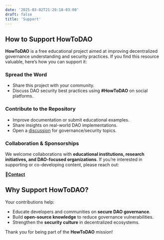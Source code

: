 ```yaml
---
date: '2025-03-02T21:20:18-03:00'
draft: false
title: 'Support'
---
```


## How to Support HowToDAO
**HowToDAO** is a free educational project aimed at improving decentralized governance understanding and security practices. If you find this resource valuable, here’s how you can support it:  

### Spread the Word
- Share this project with your community.  
- Discuss DAO security best practices using **#HowToDAO** on social platforms.  

### Contribute to the Repository
- Improve documentation or submit educational examples.  
- Share insights on real-world DAO implementations.  
- Open a [discussion](https://github.com/lokapal-xyz/howtodao/discussions) for governance/security topics.  

### Collaboration & Sponsorships
We welcome collaborations with **educational institutions, research initiatives, and DAO-focused organizations**. If you’re interested in supporting or co-developing content, please reach out:

🔹[**Contact**](/education/contact)  

## Why Support HowToDAO?
Your contributions help:  
- Educate developers and communities on **secure DAO governance**.  
- Build **open-source knowledge** to reduce governance vulnerabilities.  
- Strengthen the **security culture** in decentralized ecosystems.  

Thank you for being part of the **HowToDAO** mission!   
